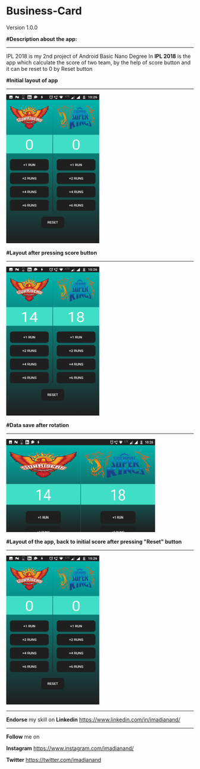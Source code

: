# Business-Card
Version 1.0.0

**#Description about the app:**
***
IPL 2018 is my 2nd project of Android Basic Nano Degree
In **IPL 2018** is the app which calculate the score of two team, by the help of score button and it can be reset to 0 by Reset button

**#Initial layout of app**
***
<img src="app/src/main/res/drawable/initial.png" width="250" height="400">

**#Layout after pressing score button**
***
<img src="app/src/main/res/drawable/afterscore.png" width="250" height="400">

**#Data save after rotation**
***
<img src="app/src/main/res/drawable/afterrotation.png" width="400" height="250">

**#Layout of the app, back to initial score after pressing "Reset" button**
***
<img src="app/src/main/res/drawable/initial.png" width="250" height="400">

***
**Endorse** my skill on **Linkedin** https://www.linkedin.com/in/imadianand/

***
**Follow** me on 

**Instagram** https://www.instagram.com/imadianand/

**Twitter** https://twitter.com/imadianand
